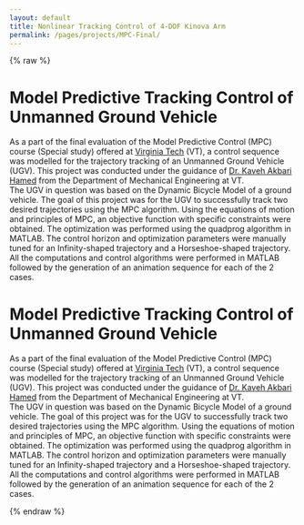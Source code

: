 ```yaml
---
layout: default
title: Nonlinear Tracking Control of 4-DOF Kinova Arm
permalink: /pages/projects/MPC-Final/
---
```

{% raw %}
<!-- paste the body from MPC-Final.html here -->
<div class="content_desktop">
    <div class="projects">
        <h1>Model Predictive Tracking Control of Unmanned Ground Vehicle</h1>
        <p>
            As a part of the final evaluation of the Model Predictive Control (MPC) course (Special study) offered at <a href="https://vt.edu">Virginia Tech</a> (VT), a control sequence
            was modelled for the trajectory tracking of an Unmanned Ground Vehicle (UGV). This project was conducted under the guidance of 
            <a href="https://scholar.google.com/citations?user=aOboTjAAAAAJ&hl=en">Dr. Kaveh Akbari Hamed</a> from the Department of Mechanical Engineering at VT.<br>
            The UGV in question was based on the Dynamic Bicycle Model of a ground vehicle. The goal of this project was for the UGV to successfully track two desired trajectories 
            using the MPC algorithm. Using the equations of motion and principles of MPC, an objective function with specific constraints were obtained. The optimization was performed 
            using the quadprog algorithm in MATLAB. The control horizon and optimization parameters were manually tuned for an Infinity-shaped trajectory and a Horseshoe-shaped trajectory.<br>
            All the computations and control algorithms were performed in MATLAB followed by the generation of an animation sequence for each of the 2 cases.
        </p>
    </div>
    <!-- <div class="project-photo">
        <img src="assets/NPR-STAR.png">
    </div> -->
</div>
<!-- Page content for mobile-->
<div class="content_mobile">
    <div class="projects_mobile">
        <h1>Model Predictive Tracking Control of Unmanned Ground Vehicle</h1>
        <p>
            As a part of the final evaluation of the Model Predictive Control (MPC) course (Special study) offered at <a href="https://vt.edu">Virginia Tech</a> (VT), a control sequence
            was modelled for the trajectory tracking of an Unmanned Ground Vehicle (UGV). This project was conducted under the guidance of 
            <a href="https://scholar.google.com/citations?user=aOboTjAAAAAJ&hl=en">Dr. Kaveh Akbari Hamed</a> from the Department of Mechanical Engineering at VT.<br>
            The UGV in question was based on the Dynamic Bicycle Model of a ground vehicle. The goal of this project was for the UGV to successfully track two desired trajectories 
            using the MPC algorithm. Using the equations of motion and principles of MPC, an objective function with specific constraints were obtained. The optimization was performed 
            using the quadprog algorithm in MATLAB. The control horizon and optimization parameters were manually tuned for an Infinity-shaped trajectory and a Horseshoe-shaped trajectory.<br>
            All the computations and control algorithms were performed in MATLAB followed by the generation of an animation sequence for each of the 2 cases.
        </p>
    </div>
    <!-- <div class="project-photo">
        <img src="assets/NPR-STAR.png">
    </div> -->
</div>
{% endraw %}